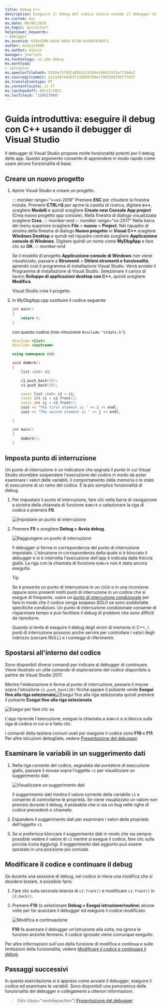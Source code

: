 ```yaml
---
title: Debug C++
description: Eseguire il debug del codice nativo usando il debugger di Visual Studio
ms.custom: mvc
ms.date: 08/06/2018
ms.topic: quickstart
helpviewer_keywords:
- debugger
ms.assetid: 639e430b-6d2d-46bd-b738-8c60dfb384f1
author: mikejo5000
ms.author: mikejo
manager: jmartens
ms.technology: vs-ide-debug
ms.workload:
- cplusplus
ms.openlocfilehash: 0292e73f952a05652142b8e146d21915af73bde2
ms.sourcegitcommit: b12a38744db371d2894769ecf305585f9577792f
ms.translationtype: MT
ms.contentlocale: it-IT
ms.lasthandoff: 09/13/2021
ms.locfileid: "126627960"
---
```

# <a name="quickstart-debug-with-c-using-the-visual-studio-debugger"></a>Guida introduttiva: eseguire il debug con C++ usando il debugger di Visual Studio

Il debugger di Visual Studio propone molte funzionalità potenti per il debug delle app. Questo argomento consente di apprendere in modo rapido come usare alcune funzionalità di base.

## <a name="create-a-new-project"></a>Creare un nuovo progetto

1. Aprire Visual Studio e creare un progetto.

    ::: moniker range=">=vs-2019"
    Premere **ESC** per chiudere la finestra iniziale. Premere **CTRL+Q** per aprire la casella di ricerca, digitare **c++**, scegliere **Modelli** e quindi scegliere **Create new Console App project** (Crea nuovo progetto app console). Nella finestra di dialogo visualizzata scegliere **Crea**.
    ::: moniker-end
    ::: moniker range="vs-2017"
    Nella barra dei menu superiore scegliere **File**  >  **nuovo**  >  **Project**. Nel riquadro di sinistra della finestra di dialogo **Nuovo progetto** in **Visual C++** scegliere **Windows Desktop** e quindi nel riquadro centrale scegliere **Applicazione console di Windows**. Digitare quindi un nome come **MyDbgApp** e fare clic su **OK**.
    ::: moniker-end

    Se il modello di progetto **Applicazione console di Windows** non viene visualizzato, passare a **Strumenti** > **Ottieni strumenti e funzionalità**, aprendo così il programma di installazione Visual Studio. Verrà avviato il Programma di installazione di Visual Studio. Selezionare il carico di lavoro **Sviluppo di applicazioni desktop con C++**, quindi scegliere **Modifica**.

    Visual Studio crea il progetto.

1. In MyDbgApp.cpp sostituire il codice seguente

    ```c++
    int main()
    {
        return 0;
    }
    ```

    con questo codice (non rimuovere `#include "stdafx.h"`):

    ```c++
    #include <list>
    #include <iostream>

    using namespace std;

    void doWork()
    {
        list <int> c1;

        c1.push_back(10);
        c1.push_back(20);

        const list <int> c2 = c1;
        const int &i = c2.front();
        const int &j = c2.front();
        cout << "The first element is " << i << endl;
        cout << "The second element is " << j << endl;

    }

    int main()
    {
        doWork();
    }
    ```

## <a name="set-a-breakpoint"></a>Imposta punto di interruzione

Un *punto di interruzione* è un indicatore che segnala il punto in cui Visual Studio dovrebbe sospendere l'esecuzione del codice in modo da poter esaminare i valori delle variabili, il comportamento della memoria o lo stato di esecuzione di un ramo del codice. È la più semplice funzionalità di debug.

1. Per impostare il punto di interruzione, fare clic nella barra di navigazione a sinistra della chiamata di funzione `doWork` o selezionare la riga di codice e premere **F9**.

    ![Impostare un punto di interruzione](../debugger/media/dbg-qs-set-breakpoint.png "Imposta punto di interruzione")

2. Premere **F5** o scegliere **Debug > Avvia debug**.

    ![Raggiungere un punto di interruzione](../debugger/media/dbg-qs-hit-breakpoint.png "Raggiungere un punto di interruzione")

    Il debugger si ferma in corrispondenza del punto di interruzione impostato. L'istruzione in corrispondenza della quale si è bloccato il debugger e si è interrotta l'esecuzione dell'app è indicata dalla freccia gialla. La riga con la chiamata di funzione `doWork` non è stata ancora eseguita.

    > [!TIP]
    > Se è presente un punto di interruzione in un ciclo o in una ricorsione oppure sono presenti molti punti di interruzione in un codice che si esegue di frequente, usare un [punto di interruzione condizionale](../debugger/using-breakpoints.md#BKMK_Specify_a_breakpoint_condition_using_a_code_expression) per fare in modo che il codice venga sospeso SOLO se sono soddisfatte specifiche condizioni. Un punto di interruzione condizionale consente di risparmiare tempo e può facilitare il debug di problemi che sono difficili da riprodurre.

    Quando si tenta di eseguire il debug degli errori di memoria in C++, i punti di interruzione possono anche servire per controllare i valori degli indirizzo (cercare NULL) e i conteggi di riferimento.

## <a name="navigate-code"></a>Spostarsi all'interno del codice

Sono disponibili diversi comandi per indicare al debugger di continuare. Viene illustrato un utile comando di esplorazione del codice disponibile a partire da Visual Studio 2017.

Mentre l'elaborazione è ferma al punto di interruzione, passare il mouse sopra l'istruzione `c1.push_back(20)` finché appare il pulsante verde **Esegui fino alla riga selezionata**![Esegui fino alla riga selezionata](../debugger/media/dbg-tour-run-to-click.png "RunToClick") quindi premere il pulsante **Esegui fino alla riga selezionata**.

![Esegui per fare clic su](../debugger/media/dbg-qs-run-to-click.png "Esegui fino alla riga selezionata")

L'app riprende l'esecuzione, esegue la chiamata a `doWork` e si blocca sulla riga di codice in cui si è fatto clic.

I comandi della tastiera comuni usati per eseguire il codice sono **F10** e **F11**. Per altre istruzioni dettagliate, vedere [Presentazione del debugger](../debugger/debugger-feature-tour.md).

## <a name="inspect-variables-in-a-datatip"></a>Esaminare le variabili in un suggerimento dati

1. Nella riga corrente del codice, segnalata dal puntatore di esecuzione giallo, passare il mouse sopra l'oggetto `c1` per visualizzare un suggerimento dati.

    ![Visualizzare un suggerimento dati](../debugger/media/dbg-qs-data-tip.png "Visualizzare un suggerimento dati")

    Il suggerimento dati mostra il valore corrente della variabile `c1` e consente di controllarne le proprietà. Se viene visualizzato un valore non previsto durante il debug, è probabile che ci sia un bug nelle righe di codice precedenti o chiamate.

2. Espandere il suggerimento dati per esaminare i valori delle proprietà dell'oggetto `c1`.

3. Se si preferisce bloccare il suggerimento dati in modo che sia sempre possibile vedere il valore di `c1` mentre si esegue il codice, fare clic sulla piccola icona Aggiungi. Il suggerimento dati aggiunto può essere spostato in una posizione più comoda.

## <a name="edit-code-and-continue-debugging"></a>Modificare il codice e continuare il debug

Se durante una sessione di debug, nel codice si rileva una modifica che si desidera testare, è possibile farlo.

1. Fare clic sulla seconda istanza di `c2.front()` e modificare `c2.front()` in `c2.back()`.

2. Premere **F10** (o selezionare **Debug > Esegui istruzione/routine**) alcune volte per far avanzare il debugger ed eseguire il codice modificato.

    ![Modifica e continuazione](../debugger/media/dbg-qs-edit-and-continue.gif "Modifica e continuazione")

    **F10** fa avanzare il debugger un'istruzione alla volta, ma ignora le funzioni anziché fermarsi. Il codice ignorato viene comunque eseguito.

Per altre informazioni sull'uso della funzione di modifica e continua e sulle limitazioni della funzionalità, vedere [Modificare il codice e continuare il debug](../debugger/edit-and-continue.md).

## <a name="next-steps"></a>Passaggi successivi

In questa esercitazione si è appreso come avviare il debugger, eseguire il codice ed esaminare le variabili. Sono disponibili una panoramica delle funzionalità del debugger e collegamenti a ulteriori informazioni.

> [!div class="nextstepaction"]
> [Presentazione del debugger](../debugger/debugger-feature-tour.md)
